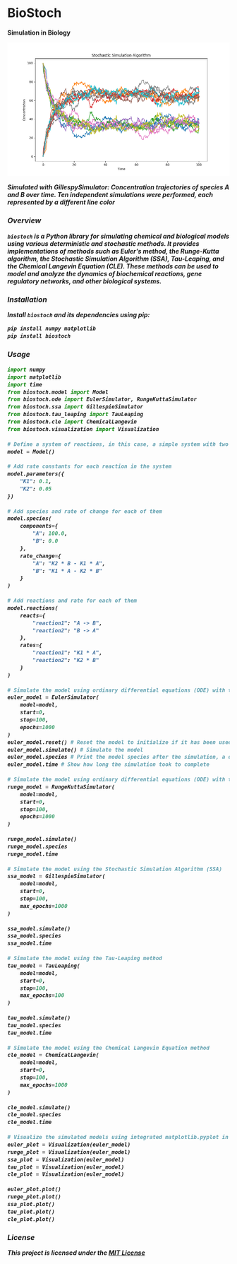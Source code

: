 
# BioStoch
<p><b>Simulation in Biology<p></p>

![ssa1.png](https://github.com/LoqmanSamani/biostoch/blob/systembiology/examples/plots/ssa1.png)
<p><i>Simulated with GillespySimulator: Concentration trajectories of species A and B over time. Ten independent simulations were performed, each represented by a different line color<i></p>


### Overview

`biostoch` is a Python library for simulating chemical and biological models using various deterministic and stochastic methods. It provides implementations of methods such as Euler's method, the Runge-Kutta algorithm, the Stochastic Simulation Algorithm (SSA), Tau-Leaping, and the Chemical Langevin Equation (CLE). These methods can be used to model and analyze the dynamics of biochemical reactions, gene regulatory networks, and other biological systems.

### Installation

Install `biostoch` and its dependencies using pip:

```bash
pip install numpy matplotlib 
pip install biostoch
```

### Usage
```python
import numpy
import matplotlib
import time
from biostoch.model import Model
from biostoch.ode import EulerSimulator, RungeKuttaSimulator
from biostoch.ssa import GillespieSimulator
from biostoch.tau_leaping import TauLeaping
from biostoch.cle import ChemicalLangevin
from biostoch.visualization import Visualization

# Define a system of reactions, in this case, a simple system with two reactions: A <-> B; with rate constants K1 = 0.1, K2 = 0.05
model = Model() 

# Add rate constants for each reaction in the system
model.parameters({
    "K1": 0.1, 
    "K2": 0.05
})

# Add species and rate of change for each of them
model.species(
    components={
        "A": 100.0, 
        "B": 0.0
    }, 
    rate_change={
        "A": "K2 * B - K1 * A", 
        "B": "K1 * A - K2 * B"
    }
)

# Add reactions and rate for each of them
model.reactions(
    reacts={
        "reaction1": "A -> B", 
        "reaction2": "B -> A"
    },
    rates={
        "reaction1": "K1 * A", 
        "reaction2": "K2 * B"
    }
)

# Simulate the model using ordinary differential equations (ODE) with the Euler method
euler_model = EulerSimulator(
    model=model, 
    start=0, 
    stop=100, 
    epochs=1000
)
euler_model.reset() # Reset the model to initialize if it has been used before
euler_model.simulate() # Simulate the model 
euler_model.species # Print the model species after the simulation, a dictionary containing the change in species concentration during the simulation time
euler_model.time # Show how long the simulation took to complete

# Simulate the model using ordinary differential equations (ODE) with the Runge-Kutta method
runge_model = RungeKuttaSimulator(
    model=model, 
    start=0, 
    stop=100, 
    epochs=1000
)

runge_model.simulate()
runge_model.species
runge_model.time

# Simulate the model using the Stochastic Simulation Algorithm (SSA)
ssa_model = GillespieSimulator(
    model=model, 
    start=0, 
    stop=100, 
    max_epochs=1000
)

ssa_model.simulate()
ssa_model.species
ssa_model.time

# Simulate the model using the Tau-Leaping method
tau_model = TauLeaping(
    model=model, 
    start=0, 
    stop=100, 
    max_epochs=100
)

tau_model.simulate()
tau_model.species
tau_model.time

# Simulate the model using the Chemical Langevin Equation method
cle_model = ChemicalLangevin(
    model=model,
    start=0,
    stop=100, 
    max_epochs=1000
)

cle_model.simulate()
cle_model.species
cle_model.time

# Visualize the simulated models using integrated matplotlib.pyplot in biostoch
euler_plot = Visualization(euler_model)
runge_plot = Visualization(euler_model)
ssa_plot = Visualization(euler_model)
tau_plot = Visualization(euler_model)
cle_plot = Visualization(euler_model)

euler_plot.plot()
runge_plot.plot()
ssa_plot.plot()
tau_plot.plot()
cle_plot.plot()

```

### License

This project is licensed under the [MIT License](https://github.com/LoqmanSamani/biostoch/blob/systembiology/LICENSE)
